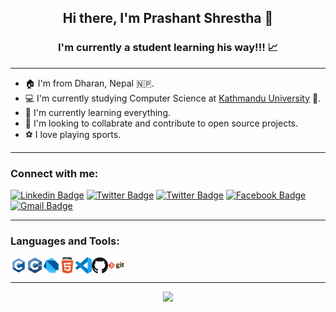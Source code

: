 <h2 align = "center"> Hi there, I'm Prashant Shrestha 👋 </h2>
<h3 align = "center"> I'm currently a student learning his way!!! 📈</h3>

---

- 🏠 I'm from Dharan, Nepal 🇳🇵.
- 💻 I'm currently studying Computer Science at [Kathmandu University](https://ku.edu.np) 🏫.
- 🌱 I'm currently learning everything.
- 🙌 I'm looking to collabrate and contribute to open source projects.
- ⚽ I love playing sports.


---


### Connect with me:

[![Linkedin Badge](https://img.shields.io/badge/-Prashant_Shrestha-blue?style=square&logo=Linkedin&logoColor=white&link=https://www.linkedin.com/in/Prashant-Shrestha)](https://www.linkedin.com/in/prashant-shrestha-a55bb8226/)
[![Twitter Badge](https://img.shields.io/badge/-Prashantstha315-lightblue?style=square&logo=twitter&logoColor=white&link=https://twitter.com/Prashantstha315)](https://twitter.com/prashantstha315/)
[![Twitter Badge](https://img.shields.io/badge/-prashantstha315-red?style=square&logo=instagram&logoColor=white&link=https://instagram.com/Prashantstha315)](https://www.instagram.com/prashantstha315/)
[![Facebook Badge](https://img.shields.io/badge/-Shrestha_Prashant_Newar-blue?style=square&logo=Facebook&logoColor=white&link=https://facebook.com/shresthaprashantnewar)](https://www.facebook.com/james.shrestha.96155/)
[![Gmail Badge](https://img.shields.io/badge/prashantstha1110@gmail.com-white?style=square&logo=Gmail&logoColor=&link=mailto:prashantstha1110@gmail.com)](mailto:prashantstha1110@gmail.com)


---


### Languages and Tools:

<img align="left" alt="C" width="26px" src="https://raw.githubusercontent.com/github/explore/78df643247d429f6cc873026c0622819ad797942/topics/c/c.png" />
<img align="left" alt="CPP" width="26px" src="https://raw.githubusercontent.com/github/explore/78df643247d429f6cc873026c0622819ad797942/topics/cpp/cpp.png" />
<img align="left" alt="Dart" width="26px" src="https://raw.githubusercontent.com/github/explore/78df643247d429f6cc873026c0622819ad797942/topics/dart/dart.png" />
<img align="left" alt="HTML5" width="26px" src="https://raw.githubusercontent.com/github/explore/80688e429a7d4ef2fca1e82350fe8e3517d3494d/topics/html/html.png"/>
<img align="left" alt="Visual Studio Code" width="26px" src="https://raw.githubusercontent.com/github/explore/80688e429a7d4ef2fca1e82350fe8e3517d3494d/topics/visual-studio-code/visual-studio-code.png" />
<img align="left" alt="GitHub" width="26px" src="https://raw.githubusercontent.com/github/explore/78df643247d429f6cc873026c0622819ad797942/topics/github/github.png" />
<img align="center" alt="Git" width="26px" src="https://raw.githubusercontent.com/github/explore/80688e429a7d4ef2fca1e82350fe8e3517d3494d/topics/git/git.png" />

---

<p align="center">
<a href="https://github.com/panda315">
  <img height="180em" src="https://github-readme-stats-eight-theta.vercel.app/api?username=panda315&show_icons=true&theme=algolia&include_all_commits=true&count_private=true&hide=issues"/>
</a>
</p>